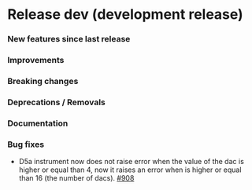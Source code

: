 # Release dev (development release)

### New features since last release

### Improvements

### Breaking changes

### Deprecations / Removals

### Documentation

### Bug fixes

- D5a instrument now does not raise error when the value of the dac is higher or equal than 4, now it raises an error when is higher or equal than 16 (the number of dacs).
  [#908](https://github.com/qilimanjaro-tech/qililab/pull/908)

